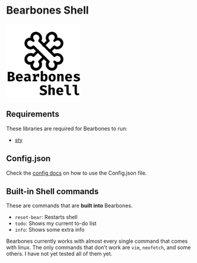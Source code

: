 # Bearbones Shell

<img src="/imgs/logo.png" width=200px height=200px style="text-align: center;">

## Requirements
These libraries are required for Bearbones to run:
- [sty](https://github.com/feluxe/sty)

## Config.json
Check the [config docs](https://github.com/BizzyPythonBear/Bearbones-Shell/blob/master/docs/config-files.md) on how to use the Config.json file.

## Built-in Shell commands
These are commands that are <b>built into</b> Bearbones.
- ```reset-bear```: Restarts shell
- ```todo```:       Shows my current to-do list
- ```info```:       Shows some extra info

Bearbones currently works with almost every single command that comes with linux. The only commands that don't work are ```vim```, ```neofetch```, and some others. I have not yet tested all of them yet.